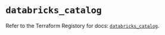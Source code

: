 # `databricks_catalog`

Refer to the Terraform Registory for docs: [`databricks_catalog`](https://registry.terraform.io/providers/databricks/databricks/1.22.0/docs/resources/catalog).
